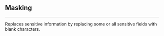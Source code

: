 ## **Masking**
---
Replaces sensitive information by replacing some or all sensitive fields with blank characters.
 
